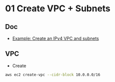 # 01 Create VPC + Subnets

## Doc
* [Example: Create an IPv4 VPC and subnets](https://docs.aws.amazon.com/vpc/latest/userguide/vpc-subnets-commands-example.html#vpc-subnets-commands-example-clean-up)

## VPC
* Create
````Bash
aws ec2 create-vpc --cidr-block 10.0.0.0/16
````
